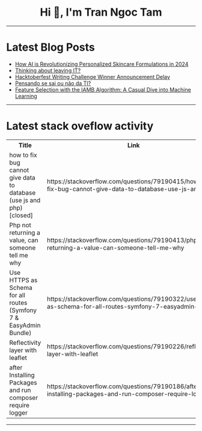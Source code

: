 <h1 align="center">Hi 👋, I'm Tran Ngoc Tam</h1>

---

# Latest Blog Posts 
<!-- BLOG-POST-LIST:START -->
- [How AI is Revolutionizing Personalized Skincare Formulations in 2024](https://dev.to/josef_doctorovitz_ww/how-ai-is-revolutionizing-personalized-skincare-formulations-in-2024-178)
- [Thinking about leaving IT?](https://dev.to/felipefreitag/thinking-about-leaving-it-3kb7)
- [Hacktoberfest Writing Challenge Winner Announcement Delay](https://dev.to/devteam/hacktoberfest-writing-challenge-winner-announcement-delay-2hfl)
- [Pensando se sai ou não da TI?](https://dev.to/felipefreitag/pensando-se-sai-ou-nao-da-ti-5dp9)
- [Feature Selection with the IAMB Algorithm: A Casual Dive into Machine Learning](https://dev.to/ogambakerubo/feature-selection-with-the-iamb-algorithm-a-casual-dive-into-machine-learning-53a7)
<!-- BLOG-POST-LIST:END -->

---

# Latest stack oveflow activity
<table>
  <tr><th>Title</th><th>Link</th></tr>
  <!-- STACKOVERFLOW:START --><tr><td>how to fix bug cannot give data to database &lpar;use js and php&rpar; [closed]</td><td>https://stackoverflow.com/questions/79190415/how-to-fix-bug-cannot-give-data-to-database-use-js-and-php</td></tr><tr><td>Php not returning a value, can someone tell me why</td><td>https://stackoverflow.com/questions/79190413/php-not-returning-a-value-can-someone-tell-me-why</td></tr><tr><td>Use HTTPS as Schema for all routes &lpar;Symfony 7 &amp; EasyAdmin Bundle&rpar;</td><td>https://stackoverflow.com/questions/79190322/use-https-as-schema-for-all-routes-symfony-7-easyadmin-bundle</td></tr><tr><td>Reflectivity layer with leaflet</td><td>https://stackoverflow.com/questions/79190226/reflectivity-layer-with-leaflet</td></tr><tr><td>after Installing Packages and run composer require logger</td><td>https://stackoverflow.com/questions/79190186/after-installing-packages-and-run-composer-require-logger</td></tr><!-- STACKOVERFLOW:END -->
</table>

---


